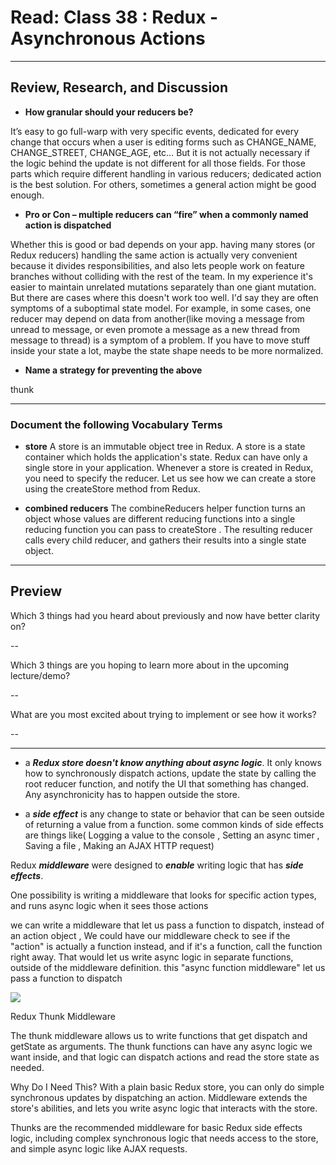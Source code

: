 # Read: Class 38 : Redux - Asynchronous Actions

---

## Review, Research, and Discussion

- **How granular should your reducers be?**

It’s easy to go full-warp with very specific events, dedicated for every change that occurs when a user is editing forms such as CHANGE_NAME, CHANGE_STREET, CHANGE_AGE, etc…
But it is not actually necessary if the logic behind the update is not different for all those fields. For those parts which require different handling in various reducers; dedicated action is the best solution. For others, sometimes a general action might be good enough.

- **Pro or Con – multiple reducers can “fire” when a commonly named action is dispatched**

Whether this is good or bad depends on your app. having many stores (or Redux reducers) handling the same action is actually very convenient because it divides responsibilities, and also lets people work on feature branches without colliding with the rest of the team. In my experience it's easier to maintain unrelated mutations separately than one giant mutation.
But there are cases where this doesn't work too well. I'd say they are often symptoms of a suboptimal state model. For example,
in some cases, one reducer may depend on data from another(like moving a message from unread to message, or even promote a message as a new thread from message to thread)
is a symptom of a problem. If you have to move stuff inside your state a lot, maybe the state shape needs to be more normalized.

- **Name a strategy for preventing the above**

thunk

---

### Document the following Vocabulary Terms

- **store** A store is an immutable object tree in Redux. A store is a state container which holds the application's state. Redux can have only a single store in your application. Whenever a store is created in Redux, you need to specify the reducer. Let us see how we can create a store using the createStore method from Redux.

- **combined reducers** The combineReducers helper function turns an object whose values are different reducing functions into a single reducing function you can pass to createStore . The resulting reducer calls every child reducer, and gathers their results into a single state object.

---

## Preview

Which 3 things had you heard about previously and now have better clarity on?

--

Which 3 things are you hoping to learn more about in the upcoming lecture/demo?

--

What are you most excited about trying to implement or see how it works?

--

---

- a **_Redux store doesn't know anything about async logic_**. It only knows how to synchronously dispatch actions, update the state by calling the root reducer function, and notify the UI that something has changed. Any asynchronicity has to happen outside the store.

- a **_side effect_** is any change to state or behavior that can be seen outside of returning a value from a function.
  some common kinds of side effects are things like( Logging a value to the console , Setting an async timer , Saving a file , Making an AJAX HTTP request)

Redux **_middleware_** were designed to **_enable_** writing logic that has **_side effects_**.

One possibility is writing a middleware that looks for specific action types, and runs async logic when it sees those actions

we can write a middleware that let us pass a function to dispatch, instead of an action object , We could have our middleware check to see if the "action" is actually a function instead, and if it's a function, call the function right away. That would let us write async logic in separate functions, outside of the middleware definition. this "async function middleware" let us pass a function to dispatch

![](https://redux.js.org/assets/images/ReduxAsyncDataFlowDiagram-d97ff38a0f4da0f327163170ccc13e80.gif)

Redux Thunk Middleware

 The thunk middleware allows us to write functions that get dispatch and getState as arguments. The thunk functions can have any async logic we want inside, and that logic can dispatch actions and read the store state as needed.

Why Do I Need This?
With a plain basic Redux store, you can only do simple synchronous updates by dispatching an action. Middleware extends the store's abilities, and lets you write async logic that interacts with the store.

Thunks are the recommended middleware for basic Redux side effects logic, including complex synchronous logic that needs access to the store, and simple async logic like AJAX requests.

